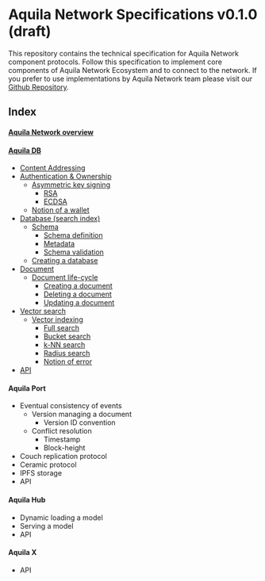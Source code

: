 # Aquila Network Specifications v0.1.0 (draft)

This repository contains the technical specification for Aquila Network component protocols. Follow this specification to implement core components of Aquila Network Ecosystem and to connect to the network. If you prefer to use implementations by Aquila Network team please visit our [Github Repository](https://github.com/Aquila-Network).



## Index

#### **[Aquila Network overview](https://github.com/Aquila-Network/specs/blob/main/Aquila%20Network.md)**
#### **[Aquila DB](https://github.com/Aquila-Network/specs/blob/main/adb/Aquila%20DB.md)**
- [Content Addressing](https://github.com/Aquila-Network/specs/blob/main/adb/Content%20Addressing.md)
- [Authentication & Ownership](https://github.com/Aquila-Network/specs/blob/main/adb/Authentication%20%26%20Ownership.md)
	- [Asymmetric key signing](https://github.com/Aquila-Network/specs/blob/main/adb/Asymmetric%20key%20signing.md)
		- [RSA](https://github.com/Aquila-Network/specs/blob/main/adb/Asymmetric%20key%20signing.md#ras)
		- [ECDSA](https://github.com/Aquila-Network/specs/blob/main/adb/Asymmetric%20key%20signing.md#ecdsa)
	- [Notion of a wallet](https://github.com/Aquila-Network/specs/blob/main/adb/Notion%20of%20a%20wallet.md)
- [Database (search index)](https://github.com/Aquila-Network/specs/blob/main/adb/Database.md)
	- [Schema](https://github.com/Aquila-Network/specs/blob/main/adb/Schema.md)
		- [Schema definition](https://github.com/Aquila-Network/specs/blob/main/adb/Schema.md#schema-definition)
		- [Metadata](https://github.com/Aquila-Network/specs/blob/main/adb/Metadata.md)
		- [Schema validation](https://github.com/Aquila-Network/specs/blob/main/adb/Schema%20validation.md)
	- [Creating a database](https://github.com/Aquila-Network/specs/blob/main/adb/Creating%20a%20database.md)
- [Document](https://github.com/Aquila-Network/specs/blob/main/adb/Document.md)
	- [Document life-cycle](https://github.com/Aquila-Network/specs/blob/main/adb/Document.md#document-life-cycle)
		- [Creating a document](https://github.com/Aquila-Network/specs/blob/main/adb/Document.md#creating-a-document)
		- [Deleting a document](https://github.com/Aquila-Network/specs/blob/main/adb/Document.md#deleting-a-document)
		- [Updating a document](https://github.com/Aquila-Network/specs/blob/main/adb/Document.md#updating-a-document)
- [Vector search](https://github.com/Aquila-Network/specs/blob/main/adb/Vector%20search.md)
	- [Vector indexing](https://github.com/Aquila-Network/specs/blob/main/adb/Vector%20search.md#vector-indexing)
		- [Full search](https://github.com/Aquila-Network/specs/blob/main/adb/Vector%20search.md#full-search)
		- [Bucket search](https://github.com/Aquila-Network/specs/blob/main/adb/Vector%20search.md#bucket-search)
		- [k-NN search](https://github.com/Aquila-Network/specs/blob/main/adb/Vector%20search.md#k-nn-search)
		- [Radius search](https://github.com/Aquila-Network/specs/blob/main/adb/Vector%20search.md#radius-search)
		- [Notion of error](https://github.com/Aquila-Network/specs/blob/main/adb/Vector%20search.md#notion-of-error)
- [API](https://github.com/Aquila-Network/specs/blob/main/adb/API.md)
#### Aquila **Port**
- Eventual consistency of events
	- Version managing a document
		- Version ID convention
	- Conflict resolution
		- Timestamp
		- Block-height
- Couch replication protocol
- Ceramic protocol
- IPFS storage
- API
#### Aquila **Hub**
- Dynamic loading a model
- Serving a model
- API
#### Aquila **X**
- API
